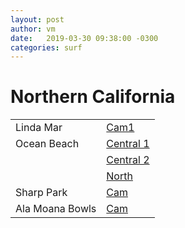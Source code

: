 ```yaml
---
layout: post
author: vm 
date:   2019-03-30 09:38:00 -0300
categories: surf 
---
```

<!--legacyId:153608 CORS error?-->
<script type="text/javascript">
    window.onload = function() {
      var a = document.getElementById("linda");
      a.onclick = function() {
        console.log("test!");
        cameraCurrentTimeReset=3000000000000001;
      }
    }
    window.onload = function() {
      var a = document.getElementById("ob");
      a.onclick = function() {
        cameraCurrentTimeReset=3000000000000001;
      }
    }

</script>

# Northern California
<table>
 <tr>
  <td>Linda Mar</td>
  <td><a id="linda" href="http://e.cdn-surfline.com/syndication/embed/v1/player.html?id=153608">Cam1</a></td>
 </tr>
 
<!--<a id="linda2" href="http://e.cdn-surfline.com/syndication/embed/v1/player.html?id=5013">Cam2</a>
-->
<!--Linda Mar 
<a id="linda" href="http://e.cdn-surfline.com/syndication/embed/v1/player.html?id=5015">Cam1</a> temp down but on way to being fixed <br>
<a id="linda2" href="http://e.cdn-surfline.com/syndication/embed/v1/player.html?id=5013">Cam2</a> now working (south side)
-->
 <tr>
  <td>Ocean Beach</td>
  <td><a id="ob" href="http://e.cdn-surfline.com/syndication/embed/v1/player.html?id=4127">Central 1</a></td>
 </tr>
 <tr>
  <td></td>
  <td><a id="ob2" href="http://e.cdn-surfline.com/syndication/embed/v1/player.html?id=4128">Central 2</a></td>
 </tr>
 <tr>
  <td></td>
  <td><a id="ob2" href="http://e.cdn-surfline.com/syndication/embed/v1/player.html?id=153832">North</a></td>
 </tr>
 <tr>
  <td>Sharp Park</td>
  <td><a id="sharppark" href="http://e.cdn-surfline.com/syndication/embed/v1/player.html?id=5017">Cam</a></td>
 </tr>
 <tr>
  <td>Ala Moana Bowls</td>
  <td><a id="alamoanabowls" href="http://e.cdn-surfline.com/syndication/embed/v1/player.html?id=5538">Cam</a></td>
 </tr>
</table>

<!--<form action="http://e.cdn-surfline.com/syndication/embed/v1/player.html?id=5013" method="post">
  <div>
    <label for="to">ad cycle</label>
    <input name="cameraCurrentTimeReset" id="cameraCurrentTimeReset" value="3000000000000001">
  </div>
  <div>
    <button>Cam</button>
  </div>
</form>-->


